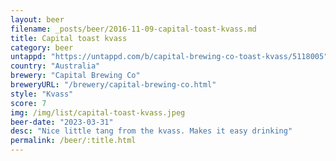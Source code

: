 ```yaml
---
layout: beer
filename: _posts/beer/2016-11-09-capital-toast-kvass.md
title: Capital toast kvass
category: beer
untappd: "https://untappd.com/b/capital-brewing-co-toast-kvass/5118005"
country: "Australia"
brewery: "Capital Brewing Co"
breweryURL: "/brewery/capital-brewing-co.html"
style: "Kvass"
score: 7
img: /img/list/capital-toast-kvass.jpeg
beer-date: "2023-03-31"
desc: "Nice little tang from the kvass. Makes it easy drinking"
permalink: /beer/:title.html
---
```

